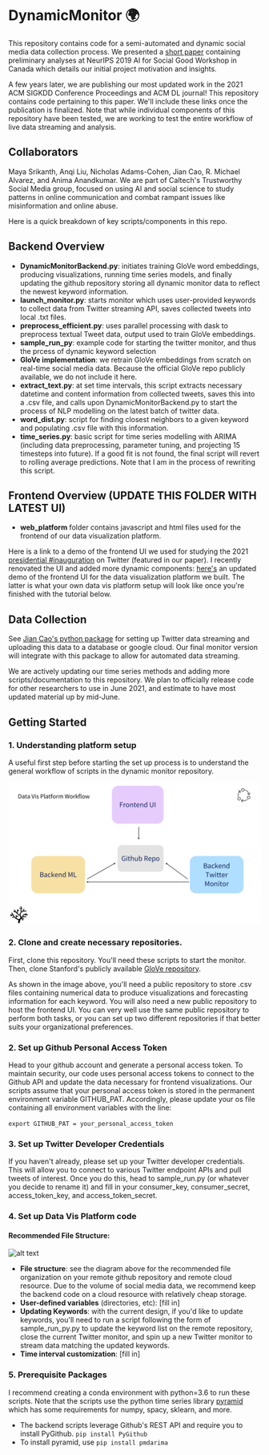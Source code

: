 # DynamicMonitor 🌍

This repository contains code for a semi-automated and dynamic social media data collection process. We presented a [short paper](https://arxiv.org/abs/1911.05332) containing preliminary analyses at NeurIPS 2019 AI for Social Good Workshop in Canada which details our initial project motivation and insights. 

A few years later, we are publishing our most updated work in the 2021 ACM SIGKDD Conference Proceedings and ACM DL journal! This repository contains code pertaining to this paper. We'll include these links once the publication is finalized. Note that while individual components of this repository have been tested, we are working to test the entire workflow of live data streaming and analysis.

## Collaborators
Maya Srikanth, Anqi Liu, Nicholas Adams-Cohen, Jian Cao, R. Michael Alvarez, and Anima Anandkumar. We are part of Caltech's Trustworthy Social Media group, focused on using AI and social science to study patterns in online communication and combat rampant issues like misinformation and online abuse. 

Here is a quick breakdown of key scripts/components in this repo. 

## Backend Overview
- **DynamicMonitorBackend.py**: initiates training GloVe word embeddings, producing visualizations, running time series models, and finally updating the github repository storing all dynamic monitor data to reflect the newest keyword information.
- **launch_monitor.py**: starts monitor which uses user-provided keywords to collect data from Twitter streaming API, saves collected tweets into local .txt files.
- **preprocess_efficient.py**: uses parallel processing with dask to preprocess textual Tweet data, output used to train GloVe embeddings.
- **sample_run_py**: example code for starting the twitter monitor, and thus the prcess of dynamic keyword selection
- **GloVe implementation**: we retrain GloVe embeddings from scratch on real-time social media data. Because the official GloVe repo publicly available, we do not include it here.
- **extract_text.py**: at set time intervals, this script extracts necessary datetime and content information from collected tweets, saves this into a .csv file, and calls upon DynamicMonitorBackend.py to start the process of NLP modelling on the latest batch of twitter data.
- **word_dist.py**: script for finding closest neighbors to a given keyword and populating .csv file with this information.
- **time_series.py**: basic script for time series modelling with ARIMA (including data preprocessing, parameter tuning, and projecting 15 timesteps into future). If a good fit is not found, the final script will revert to rolling average predictions. Note that I am in the process of rewriting this script.


## Frontend Overview (UPDATE THIS FOLDER WITH LATEST UI)
- **web_platform** folder contains javascript and html files used for the frontend of our data visualization platform. 

Here is a link to a demo of the frontend UI we used for studying the 2021  [presidential #inauguration](https://mayasrikanth.github.io/social-media-trends/)
on Twitter (featured in our paper). I recently renovated the UI and added more dynamic components: [here's](https://mayasrikanth.github.io/dynamic-monitor-new/) an updated demo of the frontend UI for the data visualization platform we built. The latter is what your own data vis platform setup will look like once you're finished with the tutorial below. 

## Data Collection
See [Jian Cao's python package](https://github.com/jian-frank-cao/spike) for setting up Twitter data streaming and uploading this data to a database or google cloud. Our final monitor version will integrate with this package to allow for automated data streaming. 

We are actively updating our time series methods and adding more scripts/documentation to this repository. We plan to officially release code for other researchers to use in June 2021, and estimate to have most updated material up by mid-June.


## Getting Started  
### 1. Understanding platform setup 
A useful first step before starting the set up process is to understand the general workflow of scripts in the dynamic monitor repository. 

![alt text](https://github.com/mayasrikanth/DynamicMonitor/blob/main/Figures/platform-workflow.png)
### 2. Clone and create necessary repositories. 
First, clone this repository. You'll need these scripts to start the monitor. Then, clone Stanford's publicly available [GloVe repository](https://nlp.stanford.edu/projects/glove/). 

As shown in the image above, you'll need a public repository to store .csv files containing numerical data to produce visualizations and forecasting information for each keyword. You will also need a new public repository to host the frontend UI. You can very well use the same public repository to perform both tasks, or you can set up two different repositories if that better suits your organizational preferences.

### 2. Set up Github Personal Access Token
Head to your github account and generate a personal access token. To maintain security, our code uses personal access tokens to connect to the Github API and update the data necessary for frontend visualizations. Our scripts assume that your personal access token is stored in the permanent environment variable GITHUB_PAT. Accordingly, please update your os file containing all environment variables with the line:

```export GITHUB_PAT = your_personal_access_token```

### 3. Set up Twitter Developer Credentials
If you haven't already, please set up your Twitter developer credentials. This will allow you to connect to various Twitter endpoint APIs and pull tweets of interest. Once you do this, head to sample_run.py (or whatever you decide to rename it) and fill in your consumer_key, consumer_secret, access_token_key, and access_token_secret. 


### 4. Set up Data Vis Platform code 
#### Recommended File Structure:
![alt text](https://github.com/mayasrikanth/DynamicMonitor/blob/main/Figures/dynamic-filestructure.png)

  - **File structure**: see the diagram above for the recommended file organization on your remote github repository and remote cloud resource. Due to the volume of social media data, we recommend keep the backend code on a cloud resource with relatively cheap storage. 
  - **User-defined variables** (directories, etc): [fill in]
  - **Updating Keywords**: with the current design, if you'd like to update keywords, you'll need to run a script following the form of sample_run_py.py to update the keyword list on the remote repository, close the current Twitter monitor, and spin up a new Twitter monitor to stream data matching the updated keywords. 
  - **Time interval customization**: [fill in] 
  
### 5. Prerequisite Packages
I recommend creating a conda environment with python=3.6 to run these scripts. Note that the scripts use the python time series library [pyramid](https://alkaline-ml.com/pmdarima/0.9.0/_modules/pyramid/arima/arima.html) which has some requirements for numpy, spacy, sklearn, and more. 

- The backend scripts leverage Github's REST API and require you to install PyGithub. ``` pip install PyGithub ```
- To install pyramid, use ```pip install pmdarima```


